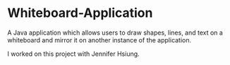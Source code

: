 # Whiteboard-Application
A Java application which allows users to draw shapes, lines, and text on a whiteboard and mirror it on another instance of the application.

I worked on this project with Jennifer Hsiung.
